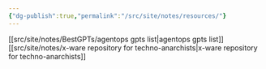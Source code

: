 ```yaml
---
{"dg-publish":true,"permalink":"/src/site/notes/resources/"}
---
```




[[src/site/notes/BestGPTs/agentops gpts list\|agentops gpts list]]
[[src/site/notes/x-ware repository for techno-anarchists\|x-ware repository for techno-anarchists]]
